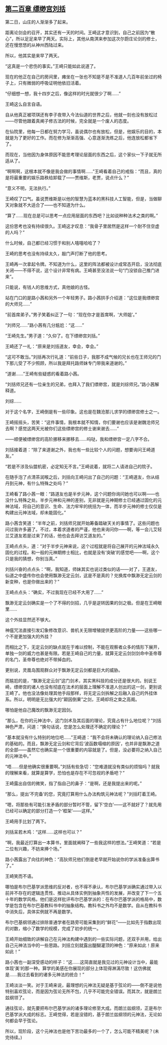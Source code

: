 ## [第二百章 缥缈宫刘括](https://www.xxbiquge.com/11_11207/9169799.html)


  第二日，山庄的人渐渐多了起来。

  距离论剑会的召开，其实还有一天的时间。王崎这才意识到，自己之前因为“散心”，所以足足来早了两天。实际上，其他从南溟来参加这次尔蔚庄论剑的修士，还在慢悠悠的从神州西陆过来。

  所以，他其实是来早了两天。

  “这真是一个悲伤的事实。”王崎只能如此说道了。

  现在的他正在自己的房间里，瘫坐在一张也不知是不是不准道人几百年前坐过的椅子上，只有微弱的呼吸证明他依旧活着。

  “仔细想一想，我十四岁之后，像这样的时光就很少了啊……”

  王崎这么自言自语。

  自从他真正被项琪还有李子夜带入今法仙道的世界之后，他就一刻也没有放松过——尽管他跟着真阐子修古法的时候，完全就是一个废人的态度。

  在仙院里，他每一日都在努力学习，虽说偶尔也有放松，但是，他娱乐的目的，本就是为了更好的工作。而在修为渐渐高强、心意逐渐洗练之后，他连放松都省下了。

  而现在，当他因为身体原因不能思考理论层面的东西之后，这个家伙一下子就无所适从了。

  “啊啊啊，这根本就不像是我会做的事情啊……”王崎看着自己的戒指：“而且，真的是将最重要的娱乐路秩给卸载了——贾维斯，老贾，说点什么？”

  “意义不明，无法执行。”

  王崎叹了口气。虽说贾维斯是以他的智慧为蓝本的黑科技人工智能，但是，当做聊天对象就不大适合了——也不知道为什么。

  “算了……现在总是可以思考一点应用层面的东西吧？比如说种种法术之类的啊。”

  这份思考也没有持续很久。王崎这才叹息：“我骨子里居然是这样一个耐不住空虚的人吗？”

  什么时候，自己都已经习惯于和别人嘻嘻哈哈了？

  王崎的思考也没有持续太久，敲门声打断了他的思考。

  王崎再一次拿起令牌。不知道为什么，这里的阵法都被设计成常态开启，没法彻底关闭——不得不说，这个设计非常有病。王崎甚至没法说一句“门没锁自己推门进来”。

  只能说，有钱人的思维方式，真他娘的古怪。

  站在门口的是路小茜和另外一个年轻男子。路小茜拱手介绍道：“这位是我缥缈宫的大师兄……”

  “前首席弟子。”男子笑着纠正了一句：“现在你才是首席啊，‘大师姐’。”

  “刘师兄……”路小茜有几分尴尬：“这……”

  “王崎先生。”男子道：“久仰了。在下缥缈宫刘括。”

  王崎还了一礼：“原来是刘括道友，幸会，幸会。”

  “这可不敢当。”刘括再次行礼道：“前些日子，我那不成气候的兄长也在王师兄的门下那儿受了不少照顾，所以我是拜托路师妹专门带我来道谢的。”

  “道谢……”王崎有些疑惑的看着路小茜。

  “刘括师兄还有一位亲生的兄弟，也拜入了我们缥缈宫，就是刘综师兄。”路小茜解释道。

  刘综……

  对于这个名字，王崎倒是有一些印象。这也是在魏沧那儿求学的缥缈宫修士之一。

  王崎摇摇头，苦笑：“这件事情，我根本就不知情，你们要谢也应该是谢魏沧师兄去啊？感觉这两天光被你们这些缥缈宫的修士谢来谢去……”

  ——顺便被缥缈宫的高阶挪移来挪移去……吗哒，我和缥缈宫一定八字不合。

  刘括接着道：“除了来道谢之外，我也有一些比较个人的问题，想要询问王崎道友。”

  “若是不涉及仙盟机密，必定知无不言。”王崎说着，就将二人请进自己的院子。

  在随手泡了点清茶润喉之后，刘括向王崎问出了自己的问题：“王崎道友，你从结丹到元神，有什么特殊之处吗？”

  王崎看了路小茜一眼：“路道友也是半步元神，这个问题你询问她也可以啊——也没什么特殊之处。半步元神和元神的差别，无非就是元神期修士已经通过固化的元神法域，将自己的意识、生命、法力牢牢的统括为一体，而半步元神的修士仅仅是构建出元神法域，却未能固化。”

  路小茜含笑道：“半年之前，刘括师兄就开始筹备踏破天关的事情了。这些问题也问过我许多遍了。不过，本着求道者的严谨，他也来询问你——啊，等一会儿艾轻兰艾道友若是过来了的话，他也会去拜访艾道友的。”

  王崎点点头，道：“对于半步元神来说，这个过程就是将自己展开的元神法域永久固化的过程。和一般的元神期修士相比，也就是没有‘突破’的感觉吧——啊，这个只是我的猜想，你别当真。”

  刘括兴奋的点点头：“啊，我知道，师妹其实也说过类似的话——对了，王道友，仙道之中盛传你也会使用飘渺无定云剑，这是不是真的？兑换库中飘渺无定云剑的新变种，也是你做出来的？”

  王崎点点头：“确实，不过我现在已经不大用了……”

  飘渺无定云剑确实是一个了不得的剑招，几乎是逆转因果的剑之极。但是在王崎眼里……

  这个外挂显然还不够大。

  神瘟咒法直接引发幻象修改意识、兽机关无限增殖提供更高阶的力量——这些哪一个不是更加强大的外挂？

  而相比之下，无定云剑的缺点就在于难以控制，不能在观察者众多的情形下展开，单独一剑的威力也甚是有限。若是王崎自己的力量，就算无定云剑剑剑命中圣帝尊的名门，圣帝尊也绝对不带掉血的。

  更别说，灵凰岛围观群众对于飘渺无定云剑都是巨大的威胁。

  而尴尬的是，“飘渺无定云剑”这门剑术，其实黑科技的成分还是很大的。别说王崎，缥缈宫的诸人也没有彻底在法术的层面上理解不准道人创出的这一剑，更别说王崎了。他也没法像处理其他手段那样，将无定云剑拆解之后融入自己的外挂体系。所以，明明是无比强大的“颠因倒果”之剑，王崎却将之束之高阁。

  哪怕是他自己魔改的飘渺无定因剑。

  “那么，在你的元神法中，这门剑术及其后面的理论，究竟占有什么地位呢？”刘括神色严肃，问道：“换句话说，您是怎么处理还不确定的理论？”

  “基本就没有什么特别的地位吧……”王崎道：“我不会将未确认的理论纳入自己修法的基础的。而且，飘渺无定云剑和它背后‘波函数塌缩的原因’，也并非是飘渺之道的全部——虽然它也确实是一个很重要的内容就是了。但是，没必要将之纳入自己的元神法中。”

  “唔……但是他确实很重要啊。”刘括有些急切：“您难道就没有类似的烦恼吗？就我的理解来看，就算是算学，恐怕也是存在不可忽视的矛盾吧？”

  王崎露出自信的微笑，指了指自己的鼻子：“是啊，还是我提出来的呢。”

  “那么，提出‘不完备’的您，究竟打算用什么办法构筑元神法呢？”刘括盯着王崎。

  “嗯，将那些有可能引发矛盾的部分暂时不管，留下‘空白’——这不就好了？就先用已经可以确定的部分打造一个‘框架’——这样。”

  王崎用手比划了两下。

  刘括呆若木鸡：“这样……这样也可以？”

  “啊，我最近打算出一本算书，里面就阐释了一些我这样的想法。”王崎笑道：“若是二位有兴趣，不妨来捧个场。”

  路小茜露出了向往的神色：“高狄师兄他们倒是老早就开始说你的学派准备出算书了。”

  王崎笑而不语。

  哪怕是布尔巴基学派思维的反对者，也不得不承认，布尔巴基学派确实通过带入以前并不存在的逻辑连贯性、推动从具体实例到抽象共性的发展，并改变了下一个五十年的数学风格。他们是这样批评布尔巴基学派的：在布尔巴基学派的格局中，数学是包含在布尔巴基教科书中的抽象结构。教科书之外均不是数学。自从在教科书中消失后，具体实例就不再是数学。

  布尔巴基纲领通过排除普通学者在路旁可能采集到的“鲜花”——比如先于指数出现的对数，缩小了数学的规模，完成了初步的统一。

  王崎开始细致的讲解自己在元神法构建中遇到的一些实际问题，还双手并用，给出自己元神法当中的一些思路。刘括立刻就露出醍醐灌顶的神色：“原来如此！原来如此！”

  路小茜也一副深受感动的样子：“这……这简直就是我见过的元神设计当中，最能体现‘美’的那一种。算学的美感在你展现的部分上体现得淋漓尽致！这仿佛就是……我过去看到的诸多元神法的统合！”

  王崎淡淡一笑。对于王崎来说，最理想的元神法无疑是基于弦论的——倒不是说他特别喜欢弦论，而是因为弦论无所不包，几乎不可能完全错误。而其次，就是朗兰兹纲领了。

  通往弦论，就先要把布尔巴基学派的诸多理论修至大成。而朗兰兹纲领，正是布尔巴基学派大成的标志。王崎觉得，若是没错的，基于朗兰兹纲领的元神法，无论如何都会早于弦论。

  所以，现阶段，这个元神法也是他下苦功最多的一个了，怎么可能不精美呢？(未完待续。)
